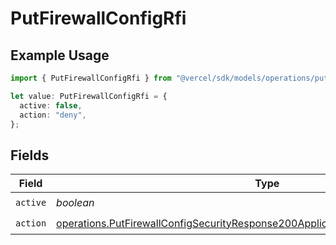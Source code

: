 # PutFirewallConfigRfi

## Example Usage

```typescript
import { PutFirewallConfigRfi } from "@vercel/sdk/models/operations/putfirewallconfig.js";

let value: PutFirewallConfigRfi = {
  active: false,
  action: "deny",
};
```

## Fields

| Field                                                                                                                                                                                | Type                                                                                                                                                                                 | Required                                                                                                                                                                             | Description                                                                                                                                                                          |
| ------------------------------------------------------------------------------------------------------------------------------------------------------------------------------------ | ------------------------------------------------------------------------------------------------------------------------------------------------------------------------------------ | ------------------------------------------------------------------------------------------------------------------------------------------------------------------------------------ | ------------------------------------------------------------------------------------------------------------------------------------------------------------------------------------ |
| `active`                                                                                                                                                                             | *boolean*                                                                                                                                                                            | :heavy_check_mark:                                                                                                                                                                   | N/A                                                                                                                                                                                  |
| `action`                                                                                                                                                                             | [operations.PutFirewallConfigSecurityResponse200ApplicationJSONResponseBodyAction](../../models/operations/putfirewallconfigsecurityresponse200applicationjsonresponsebodyaction.md) | :heavy_check_mark:                                                                                                                                                                   | N/A                                                                                                                                                                                  |